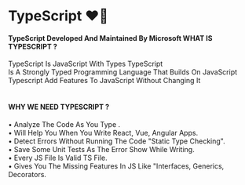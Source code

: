 # TypeScript :heart_on_fire: 

#### TypeScript Developed And Maintained By Microsoft WHAT IS TYPESCRIPT ? 
TypeScript Is JavaScript With Types TypeScript <br>
Is A Strongly Typed Programming Language That Builds On JavaScript <br>
Typescript Add Features To JavaScript Without Changing It
<br>
<br>
#### WHY WE NEED TYPESCRIPT ?
• Analyze The Code As You Type . <br>
• Will Help You When You Write React, Vue, Angular Apps.  <br>
• Detect Errors Without Running The Code "Static Type Checking".  <br>
• Save Some Unit Tests As The Error Show While Writing.  <br>
• Every JS File Is Valid TS File.  <br>
• Gives You The Missing Features In JS Like "Interfaces, Generics, Decorators.  <br>

